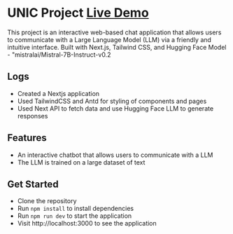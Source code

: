 # UNIC Project [Live Demo](https://nicosia.vercel.app/)

This project is an interactive web-based chat application that allows users to communicate with a Large Language Model (LLM) via a friendly and intuitive interface. Built with Next.js, Tailwind CSS, and Hugging Face Model - "mistralai/Mistral-7B-Instruct-v0.2

## Logs

- Created a Nextjs application
- Used TailwindCSS and Antd for styling of components and pages
- Used Next API to fetch data and use Hugging Face LLM to generate responses

## Features

- An interactive chatbot that allows users to communicate with a LLM
- The LLM is trained on a large dataset of text

## Get Started

- Clone the repository
- Run `npm install` to install dependencies
- Run `npm run dev` to start the application
- Visit http://localhost:3000 to see the application
